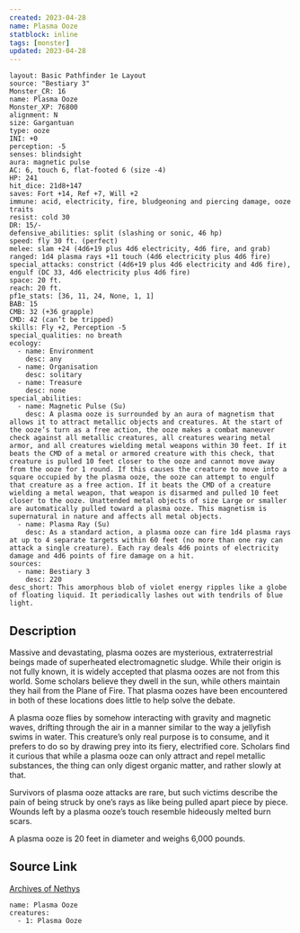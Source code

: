 ```yaml
---
created: 2023-04-28
name: Plasma Ooze
statblock: inline
tags: [monster]
updated: 2023-04-28
---
```

```statblock
layout: Basic Pathfinder 1e Layout
source: "Bestiary 3"
Monster_CR: 16
name: Plasma Ooze
Monster_XP: 76800
alignment: N
size: Gargantuan
type: ooze
INI: +0
perception: -5
senses: blindsight
aura: magnetic pulse
AC: 6, touch 6, flat-footed 6 (size -4)
HP: 241
hit_dice: 21d8+147
saves: Fort +14, Ref +7, Will +2
immune: acid, electricity, fire, bludgeoning and piercing damage, ooze traits
resist: cold 30
DR: 15/-
defensive_abilities: split (slashing or sonic, 46 hp)
speed: fly 30 ft. (perfect)
melee: slam +24 (4d6+19 plus 4d6 electricity, 4d6 fire, and grab)
ranged: 1d4 plasma rays +11 touch (4d6 electricity plus 4d6 fire)
special_attacks: constrict (4d6+19 plus 4d6 electricity and 4d6 fire), engulf (DC 33, 4d6 electricity plus 4d6 fire)
space: 20 ft.
reach: 20 ft.
pf1e_stats: [36, 11, 24, None, 1, 1]
BAB: 15
CMB: 32 (+36 grapple)
CMD: 42 (can’t be tripped)
skills: Fly +2, Perception -5
special_qualities: no breath
ecology:
  - name: Environment
    desc: any
  - name: Organisation
    desc: solitary
  - name: Treasure
    desc: none
special_abilities:
  - name: Magnetic Pulse (Su)
    desc: A plasma ooze is surrounded by an aura of magnetism that allows it to attract metallic objects and creatures. At the start of the ooze’s turn as a free action, the ooze makes a combat maneuver check against all metallic creatures, all creatures wearing metal armor, and all creatures wielding metal weapons within 30 feet. If it beats the CMD of a metal or armored creature with this check, that creature is pulled 10 feet closer to the ooze and cannot move away from the ooze for 1 round. If this causes the creature to move into a square occupied by the plasma ooze, the ooze can attempt to engulf that creature as a free action. If it beats the CMD of a creature wielding a metal weapon, that weapon is disarmed and pulled 10 feet closer to the ooze. Unattended metal objects of size Large or smaller are automatically pulled toward a plasma ooze. This magnetism is supernatural in nature and affects all metal objects.
  - name: Plasma Ray (Su)
    desc: As a standard action, a plasma ooze can fire 1d4 plasma rays at up to 4 separate targets within 60 feet (no more than one ray can attack a single creature). Each ray deals 4d6 points of electricity damage and 4d6 points of fire damage on a hit.
sources:
  - name: Bestiary 3
    desc: 220
desc_short: This amorphous blob of violet energy ripples like a globe of floating liquid. It periodically lashes out with tendrils of blue light.
```
## Description
Massive and devastating, plasma oozes are mysterious, extraterrestrial beings made of superheated electromagnetic sludge. While their origin is not fully known, it is widely accepted that plasma oozes are not from this world. Some scholars believe they dwell in the sun, while others maintain they hail from the Plane of Fire. That plasma oozes have been encountered in both of these locations does little to help solve the debate.

A plasma ooze flies by somehow interacting with gravity and magnetic waves, drifting through the air in a manner similar to the way a jellyfish swims in water. This creature’s only real purpose is to consume, and it prefers to do so by drawing prey into its fiery, electrified core. Scholars find it curious that while a plasma ooze can only attract and repel metallic substances, the thing can only digest organic matter, and rather slowly at that.

Survivors of plasma ooze attacks are rare, but such victims describe the pain of being struck by one’s rays as like being pulled apart piece by piece. Wounds left by a plasma ooze’s touch resemble hideously melted burn scars.

A plasma ooze is 20 feet in diameter and weighs 6,000 pounds.
## Source Link
[Archives of Nethys](https://aonprd.com/MonsterDisplay.aspx?ItemName=Plasma%20Ooze)
```encounter-table
name: Plasma Ooze
creatures:
  - 1: Plasma Ooze
```
